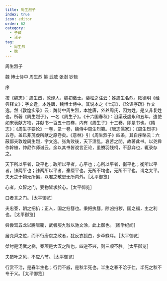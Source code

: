 ```yaml
---
title: 周生烈子
index: true
icon: editor
order: 62
category:
  - 子藏
  - 诸子
tag:
  - 周生烈
  - 魏
---
```


周生烈子  

魏 博士侍中 周生烈 纂 武威 张澍 钞辑  

序  

按《魏志》：周生烈，敦煌人，魏初徵士。裴松之注云：姓周生名烈。陆德明《经典释文》：字文逢，本姓唐，魏博士侍中。其说本之《七录》，《论语序疏》作文逸。然《敦煌实录》云：魏侍中周生烈，本姓唐，外养周氏，因为姓。是又非复姓也。所著《周生烈子》，一名《周生子》。《十六国春秋》：沮渠茂虔永和五年，遣使如宋表献方物，并献书一百五十四卷，内有《周生子》十三卷，即是书也。《隋志》：《周生子要论》一卷，录一卷，魏侍中周生烈纂。《唐志儒家》：《周生烈子》五卷。盖已非茂虔所献之原卷矣。《意林》引《周生烈子》四条，其自序略云：六蔽鄙夫敦煌周生烈，字文逸。张角败後，天下溃乱。哀苦之閒，故著此书。以尧舜作幹植，仲尼作师诫云。余以其书皆谠言正论，虽賸羽残柯，不忍弃也，辄录存之。  

天下所以平者，政平也；政所以平者，心平也；心所以平者，衡平也；衡所以平者，铢两平也；铢两所以平者，豪厘平也。无所不均也，无所不平也，谓之太平。夫天之于物无所偏，以君之散恩无所内外。［太平御览］  

心者，众智之门，要物皆求於心。［太平御览］  

口者言之门。［太平御览］  

夫忠謇，朝之把扒；正人，国之扫篲也。秉把执篲，除凶扫秽，国之福，主之利也。［太平御览］  

舜尝驾五龙以腾唐衢，武尝服九駮以驰文涂，此上御也。［困学纪闻］  

居尧舜之位，而不行唐虞之政者，犹反衣狐白，步牵騄耳。［太平御览］  

桀纣是汤武之梯，秦项是大汉之阶也。四逆不兴，则三顺不胜。［太平御览］  

夫猎叶之风，不应八节。［太平御览］  

行赏不洽，是春半生也；行罚不威，是秋半死也。半生之春不洽于仁，半死之秋不专于义。［太平御览］  
